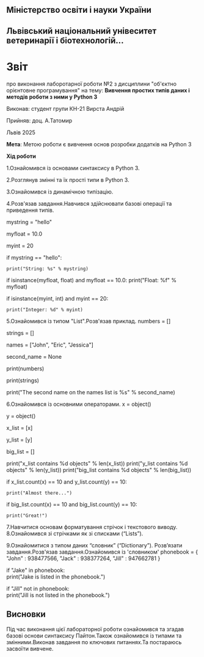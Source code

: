 ## Міністерство освіти і науки України
## Львівський національний унівеситет ветеринарії і біотехнологій...
# Звіт
про виконання лаборотарної роботи №2 з дисциплини "об'єктно орієнтовне програмування" на тему: **Вивчення простих типів даних і методів роботи з ними у Python 3**

Виконав: студент групи КН-21 Вирста Андрій

Прийняв: доц. А.Татомир

Львів 2025

**Мета**: Метою роботи є вивчення основ розробки додатків на Python 3

**Хід роботи**

1.Ознайомився із основами синтаксису в Python 3.

2.Розглянув змінні та їх прості типи в Python 3.

3.Ознайомився із динамічною типізацію.

4.Розв'язав завдання.Навчився здійснювати базові операції та приведення типів.

mystring = "hello"

myfloat = 10.0

myint = 20

if mystring == "hello":

    print("String: %s" % mystring)

if isinstance(myfloat, float) and myfloat 
== 10.0:
    print("Float: %f" % myfloat)

if isinstance(myint, int) and myint == 20:

    print("Integer: %d" % myint)


5.Ознайомився із типом "List".Розв'язав приклад.
numbers = []

strings = []

names = ["John", "Eric", "Jessica"]

second_name = None

print(numbers)

print(strings)

print("The second name on the names list is %s" % second_name)

6.Ознайомився із основними операторами.
x = object()

y = object()

x_list = [x]

y_list = [y]

big_list = []

print("x_list contains %d objects" % len(x_list))
print("y_list contains %d objects" % len(y_list))
print("big_list contains %d objects" % len(big_list))

if x_list.count(x) == 10 and y_list.count(y) == 10:

    print("Almost there...")

if big_list.count(x) == 10 and big_list.count(y) == 10:

    print("Great!")

7.Навчитися основам форматування стрічок і текстового виводу.
8.Ознайомився зі стрічками як зі списками (“Lists”).

9.Ознайомитися з типом даних “словник” (“Dictionary”). Розв’язати
завдання.Розв'язав завдання.Ознайомився із 'словником'
phonebook = {  
    "John" : 938477566,
    "Jack" : 938377264,
    "Jill" : 947662781
}  

if "Jake" in phonebook:  
    print("Jake is listed in the phonebook.")
    
if "Jill" not in phonebook:      
    print("Jill is not listed in the phonebook.")
## Висновки

Під час виконання цієї лабораторної роботи ознайомився та згадав базові основи синтаксису Пайтон.Також ознайомився із
типами та змінними.Виконав завдання по ключових питаннях.Та постараюсь засвоїти вивчене.
